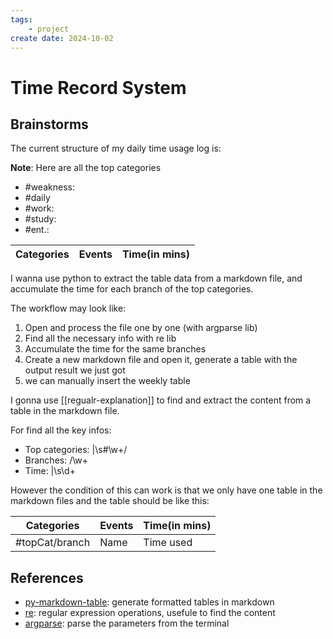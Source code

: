 ```yaml
---
tags: 
    - project
create date: 2024-10-02
---
```


# Time Record System

## Brainstorms

The current structure of my daily time usage log is:

**Note**: Here are all the top categories

- #weakness: 
- #daily
- #work:
- #study:
- #ent.:

| Categories       | Events                       | Time(in mins) |
|------------------|------------------------------|---------------|

I wanna use python to extract the table data from a markdown file, and accumulate the time for each branch of the top categories.

The workflow may look like:

1. Open and process the file one by one (with argparse lib)
2. Find all the necessary info with re lib
3. Accumulate the time for the same branches
4. Create a new markdown file and open it, generate a table with the output result we just got
5. we can manually insert the weekly table


I gonna use [[regualr-explanation]] to find and extract the content from a table in the markdown file.

For find all the key infos:

- Top categories: \|\s#\w+\/
- Branches: \/\w+
- Time: \|\s\d+

However the condition of this can work is that we only have one table in the markdown files and the table should be like this:

| Categories     | Events | Time(in mins) |
|----------------|--------|---------------|
| #topCat/branch | Name   | Time used     |


## References

- [py-markdown-table](https://pypi.org/project/py-markdown-table/): generate formatted tables in markdown
- [re](https://docs.python.org/3/library/re.html): regular expression operations, usefule to find the content
- [argparse](): parse the parameters from the terminal

